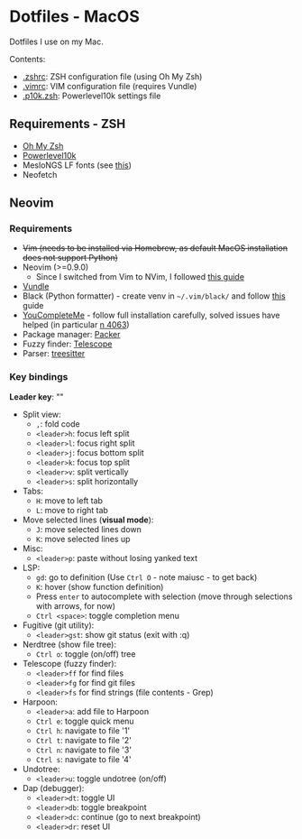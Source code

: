 # Dotfiles - MacOS

Dotfiles I use on my Mac.

Contents:

* [.zshrc](./.zshrc): ZSH configuration file (using Oh My Zsh)
* [.vimrc](./.vimrc): VIM configuration file (requires Vundle)
* [.p10k.zsh](./.p10k.zsh): Powerlevel10k settings file

## Requirements - ZSH

* [Oh My Zsh](https://ohmyz.sh/)
* [Powerlevel10k](https://github.com/romkatv/powerlevel10k)
* MesloNGS LF fonts (see [this](https://github.com/romkatv/powerlevel10k/blob/master/font.md))
* Neofetch

## Neovim

### Requirements

* ~~Vim (needs to be installed via Homebrew, as default MacOS installation does not support Python)~~
* Neovim (>=0.9.0)
  * Since I switched from Vim to NVim, I followed [this guide](https://neovim.io/doc/user/nvim.html#nvim-from-vim)
* [Vundle](https://github.com/VundleVim/Vundle.vim)
* Black (Python formatter) - create venv in `~/.vim/black/` and follow [this](https://black.readthedocs.io/en/stable/integrations/editors.html#vundle) guide
* [YouCompleteMe](https://github.com/ycm-core/YouCompleteMe#linux-64-bit) - follow full installation carefully, solved issues have helped (in particular [n 4063](https://github.com/ycm-core/YouCompleteMe/issues/4063))
* Package manager: [Packer](https://github.com/wbthomason/packer.nvim)
* Fuzzy finder: [Telescope](https://github.com/nvim-telescope/telescope.nvim)
* Parser: [treesitter](https://github.com/nvim-treesitter/nvim-treesitter)

### Key bindings

**Leader key**: "<space>"

* Split view:
  * `,`: fold code
  * `<leader>h`: focus left split
  * `<leader>l`: focus right split
  * `<leader>j`: focus bottom split
  * `<leader>k`: focus top split
  * `<leader>v`: split vertically
  * `<leader>s`: split horizontally
* Tabs:
  * `H`: move to left tab
  * `L`: move to right tab
* Move selected lines (**visual mode**):
  * `J`: move selected lines down
  * `K`: move selected lines up
* Misc:
  * `<leader>p`: paste without losing yanked text
* LSP:
  * `gd`: go to definition (Use `Ctrl O` - note maiusc - to get back)
  * `K`: hover (show function definition)
  * Press `enter` to autocomplete with selection (move through selections with arrows, for now)
  * `Ctrl <space>`: toggle completion menu
* Fugitive (git utility):
  * `<leader>gst`: show git status (exit with :q)
* Nerdtree (show file tree):
  * `Ctrl o`: toggle (on/off) tree
* Telescope (fuzzy finder): 
  * `<leader>ff` for find files
  * `<leader>fg` for find git files
  * `<leader>fs` for find strings (file contents - Grep)
* Harpoon:
  * `<leader>a`: add file to Harpoon
  * `Ctrl e`: toggle quick menu
  * `Ctrl h`: navigate to file '1'
  * `Ctrl t`: navigate to file '2'
  * `Ctrl n`: navigate to file '3'
  * `Ctrl s`: navigate to file '4'
* Undotree:
  * `<leader>u`: toggle undotree (on/off)
* Dap (debugger):
  * `<leader>dt`: toggle UI
  * `<leader>db`: toggle breakpoint
  * `<leader>dc`: continue (go to next breakpoint)
  * `<leader>dr`: reset UI

